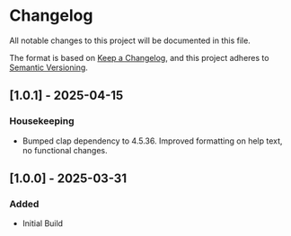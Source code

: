 # Changelog

All notable changes to this project will be documented in this file.

The format is based on [Keep a Changelog](https://keepachangelog.com/en/1.1.0/),
and this project adheres to [Semantic Versioning](https://semver.org/spec/v2.0.0.html).

## [1.0.1] - 2025-04-15

### Housekeeping

- Bumped clap dependency to 4.5.36. Improved formatting on help text, no functional changes.

## [1.0.0] - 2025-03-31

### Added

- Initial Build
